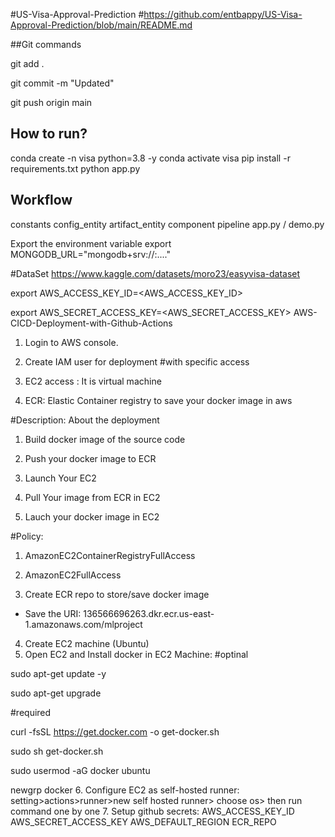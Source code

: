 #US-Visa-Approval-Prediction
#https://github.com/entbappy/US-Visa-Approval-Prediction/blob/main/README.md

##Git commands

git add .

git commit -m "Updated"

git push origin main

## How to run?
conda create -n visa python=3.8 -y
conda activate visa
pip install -r requirements.txt
python app.py

## Workflow
constants
config_entity
artifact_entity
component
pipeline
app.py / demo.py

Export the environment variable
export MONGODB_URL="mongodb+srv://<username>:<password>...."

#DataSet
https://www.kaggle.com/datasets/moro23/easyvisa-dataset

export AWS_ACCESS_KEY_ID=<AWS_ACCESS_KEY_ID>

export AWS_SECRET_ACCESS_KEY=<AWS_SECRET_ACCESS_KEY>
AWS-CICD-Deployment-with-Github-Actions
1. Login to AWS console.
2. Create IAM user for deployment
#with specific access

1. EC2 access : It is virtual machine

2. ECR: Elastic Container registry to save your docker image in aws


#Description: About the deployment

1. Build docker image of the source code

2. Push your docker image to ECR

3. Launch Your EC2 

4. Pull Your image from ECR in EC2

5. Lauch your docker image in EC2

#Policy:

1. AmazonEC2ContainerRegistryFullAccess

2. AmazonEC2FullAccess
3. Create ECR repo to store/save docker image
- Save the URI: 136566696263.dkr.ecr.us-east-1.amazonaws.com/mlproject
4. Create EC2 machine (Ubuntu)
5. Open EC2 and Install docker in EC2 Machine:
#optinal

sudo apt-get update -y

sudo apt-get upgrade

#required

curl -fsSL https://get.docker.com -o get-docker.sh

sudo sh get-docker.sh

sudo usermod -aG docker ubuntu

newgrp docker
6. Configure EC2 as self-hosted runner:
setting>actions>runner>new self hosted runner> choose os> then run command one by one
7. Setup github secrets:
AWS_ACCESS_KEY_ID
AWS_SECRET_ACCESS_KEY
AWS_DEFAULT_REGION
ECR_REPO
